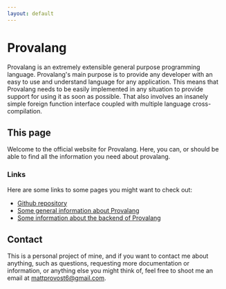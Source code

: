 ```yaml
---
layout: default
---
```

# Provalang
Provalang is an extremely extensible general purpose programming language. Provalang's main purpose is to provide any developer with an easy to use and understand language for any application.
This means that Provalang needs to be easily implemented in any situation to provide support for using it as soon as possible. That also involves an insanely simple foreign function interface coupled with multiple language cross-compilation.

## This page
Welcome to the official website for Provalang. Here, you can, or should be able to find all the information you need about provalang.

### Links
Here are some links to some pages you might want to check out:
 * [Github repository][repo]
 * [Some general information about Provalang][info]
 * [Some information about the backend of Provalang][develop]

## Contact
This is a personal project of mine, and if you want to contact me about anything, such as questions, requesting more documentation or information, or anything else you might think of,
feel free to shoot me an email at [mattprovost6@gmail.com][email].

  [email]: mailto:mattprovost6@gmail.com
  [info]: ./info/
  [develop]: ./development/
  [repo]: https://github.com/BSFishy/Provalang/
